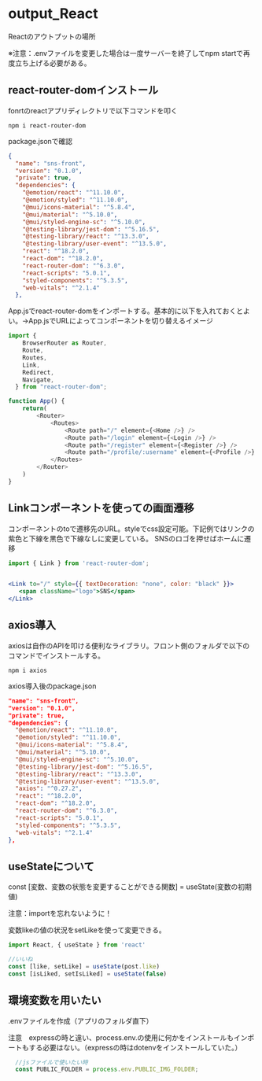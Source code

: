 # output_React
Reactのアウトプットの場所

※注意：.envファイルを変更した場合は一度サーバーを終了してnpm startで再度立ち上げる必要がある。


## react-router-domインストール

fonrtのreactアプリディレクトリで以下コマンドを叩く
```
npm i react-router-dom
```

package.jsonで確認

```.json
{
  "name": "sns-front",
  "version": "0.1.0",
  "private": true,
  "dependencies": {
    "@emotion/react": "^11.10.0",
    "@emotion/styled": "^11.10.0",
    "@mui/icons-material": "^5.8.4",
    "@mui/material": "^5.10.0",
    "@mui/styled-engine-sc": "^5.10.0",
    "@testing-library/jest-dom": "^5.16.5",
    "@testing-library/react": "^13.3.0",
    "@testing-library/user-event": "^13.5.0",
    "react": "^18.2.0",
    "react-dom": "^18.2.0",
    "react-router-dom": "^6.3.0",
    "react-scripts": "5.0.1",
    "styled-components": "^5.3.5",
    "web-vitals": "^2.1.4"
  },
```

App.jsでreact-router-domをインポートする。基本的に以下を入れておくとよい。→App.jsでURLによってコンポーネントを切り替えるイメージ
```app.js
import {
    BrowserRouter as Router,
    Route,
    Routes,
    Link,
    Redirect,
    Navigate,
  } from "react-router-dom";
```

```app.js
function App() {
    return(
        <Router>
            <Routes>
                <Route path="/" element={<Home />} />
                <Route path="/login" element={<Login />} />
                <Route path="/register" element={<Register />} />
                <Route path="/profile/:username" element={<Profile />} />
            </Routes>
        </Router>
    )
}
```

## Linkコンポーネントを使っての画面遷移
<Link>コンポーネントのtoで遷移先のURL。styleでcss設定可能。下記例ではリンクの紫色と下線を黒色で下線なしに変更している。
  SNSのロゴを押せばホームに遷移

```app.jsx
import { Link } from 'react-router-dom';


<Link to="/" style={{ textDecoration: "none", color: "black" }}>
   <span className="logo">SNS</span>
</Link>
```

## axios導入
axiosは自作のAPIを叩ける便利なライブラリ。フロント側のフォルダで以下のコマンドでインストールする。
```
npm i axios
```
axios導入後のpackage.json
  ```json
  "name": "sns-front",
  "version": "0.1.0",
  "private": true,
  "dependencies": {
    "@emotion/react": "^11.10.0",
    "@emotion/styled": "^11.10.0",
    "@mui/icons-material": "^5.8.4",
    "@mui/material": "^5.10.0",
    "@mui/styled-engine-sc": "^5.10.0",
    "@testing-library/jest-dom": "^5.16.5",
    "@testing-library/react": "^13.3.0",
    "@testing-library/user-event": "^13.5.0",
    "axios": "^0.27.2",
    "react": "^18.2.0",
    "react-dom": "^18.2.0",
    "react-router-dom": "^6.3.0",
    "react-scripts": "5.0.1",
    "styled-components": "^5.3.5",
    "web-vitals": "^2.1.4"
  },
  ```
  
  
## useStateについて
const [変数、変数の状態を変更することができる関数] = useState(変数の初期値)

注意：importを忘れないように！

変数likeの値の状況をsetLikeを使って変更できる。

```app.js
import React, { useState } from 'react'

//いいね
const [like, setLike] = useState(post.like)
const [isLiked, setIsLiked] = useState(false)
```
  
## 環境変数を用いたい
  .envファイルを作成（アプリのフォルダ直下）
  
  注意　expressの時と違い、process.env.の使用に何かをインストールもインポートもする必要はない。（expressの時はdotenvをインストールしていた。）
```app.js
  //jsファイルで使いたい時
  const PUBLIC_FOLDER = process.env.PUBLIC_IMG_FOLDER;
```
